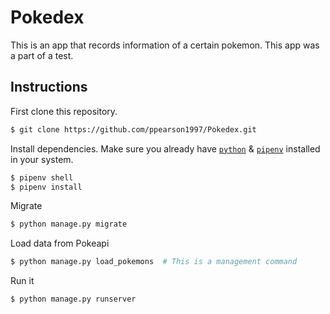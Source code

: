 # Pokedex

This is an app that records information of a certain pokemon.
This app was a part of a test.


## Instructions

First clone this repository.
```bash
$ git clone https://github.com/ppearson1997/Pokedex.git
```

Install dependencies. Make sure you already have [`python`](https://www.python.org/downloads/) & [`pipenv`](https://pypi.org/project/pipenv/#:~:text=Usage%20Examples%3A%20Create%20a%20new,%2D%2Dpre%20Show%20a%20graph) installed in your system.

```bash
$ pipenv shell
$ pipenv install
```

Migrate
```bash
$ python manage.py migrate
```

Load data from Pokeapi
```bash
$ python manage.py load_pokemons  # This is a management command
```

Run it
```bash
$ python manage.py runserver
```